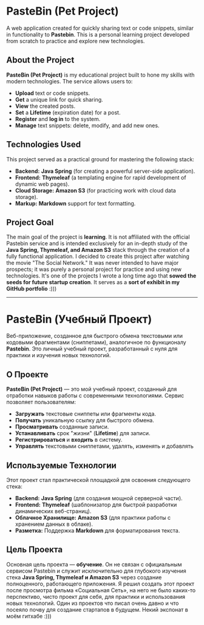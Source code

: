 # PasteBin (Pet Project)
A web application created for quickly sharing text or code snippets, similar in functionality to **Pastebin**.
This is a personal learning project developed from scratch to practice and explore new technologies.

## About the Project
**PasteBin (Pet Project)** is my educational project built to hone my skills with modern technologies.
The service allows users to:
* **Upload** text or code snippets.
* **Get** a unique link for quick sharing.
* **View** the created posts.
* **Set** a **Lifetime** (expiration date) for a post.
* **Register** and **log in** to the system.
* **Manage** text snippets: delete, modify, and add new ones.

## Technologies Used
This project served as a practical ground for mastering the following stack:
* **Backend:** **Java Spring** (for creating a powerful server-side application).
* **Frontend:** **Thymeleaf** (a templating engine for rapid development of dynamic web pages).
* **Cloud Storage:** **Amazon S3** (for practicing work with cloud data storage).
* **Markup:** **Markdown** support for text formatting.

## Project Goal
The main goal of the project is **learning**. It is not affiliated with the official Pastebin service and is intended exclusively for an in-depth study of the **Java Spring, Thymeleaf, and Amazon S3** stack through the creation of a fully functional application.
I decided to create this project after watching the movie "The Social Network." It was never intended to have major prospects; it was purely a personal project for practice and using new technologies. It's one of the projects I wrote a long time ago that **sowed the seeds for future startup creation**. It serves as a **sort of exhibit in my GitHub portfolio** :)))

---

# PasteBin (Учебный Проект)
Веб-приложение, созданное для быстрого обмена текстовыми или кодовыми фрагментами (сниппетами), аналогичное по функционалу **Pastebin**.
Это личный учебный проект, разработанный с нуля для практики и изучения новых технологий.

## О Проекте
**PasteBin (Pet Project)** — это мой учебный проект, созданный для отработки навыков работы с современными технологиями.
Сервис позволяет пользователям:
* **Загружать** текстовые сниппеты или фрагменты кода.
* **Получать** уникальную ссылку для быстрого обмена.
* **Просматривать** созданные записи.
* **Устанавливать** срок "жизни" (**Lifetime**) для записи.
* **Регистрироваться** и **входить** в систему.
* **Управлять** текстовыми сниппетами, удалять, изменять и добавлять

## Используемые Технологии
Этот проект стал практической площадкой для освоения следующего стека:
* **Backend:** **Java Spring** (для создания мощной серверной части).
* **Frontend:** **Thymeleaf** (шаблонизатор для быстрой разработки динамических веб-страниц).
* **Облачное Хранилище:** **Amazon S3** (для практики работы с хранением данных в облаке).
* **Разметка:** Поддержка **Markdown** для форматирования текста.

## Цель Проекта
Основная цель проекта — **обучение**. Он не связан с официальным сервисом Pastebin и служит исключительно для глубокого изучения стека **Java Spring, Thymeleaf и Amazon S3** через создание полноценного, работающего приложения.
Я решил создать этот проект после просмотра фильма «Социальная Сеть», на него не было каких-то перспективо, чисто проект для себя, для практики и использования новых технологий. Один из проектов что писал очень давно и что посеяло почву для создание стартапов в будущем. Некий экспонат в моём гитхабе :)))
